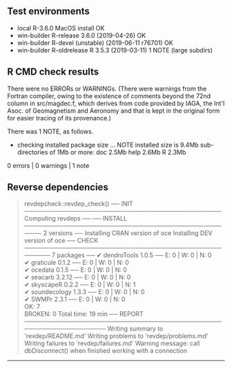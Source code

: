 ## Test environments

* local R-3.6.0 MacOS install OK
* win-builder R-release 3.6.0 (2019-04-26) OK
* win-builder R-devel (unstable) (2019-06-11 r76701) OK
* win-builder R-oldrelease R 3.5.3 (2019-03-11) 1 NOTE (large subdirs)

## R CMD check results

There were no ERRORs or WARNINGs.  (There were warnings from the Fortran
compiler, owing to the existence of comments beyond the 72nd column in
src/magdec.f, which derives from code provided by IAGA, the Int'l Asoc. of
Geomagnetism and Aeronomy and that is kept in the original form for easier
tracing of its provenance.)

There was 1 NOTE, as follows.

* checking installed package size ... NOTE
  installed size is  9.4Mb
  sub-directories of 1Mb or more:
    doc    2.5Mb
    help   2.6Mb
    R      2.3Mb



0 errors | 0 warnings | 1 note

## Reverse dependencies

> revdepcheck::revdep_check()
── INIT ────────────────────────────────────────────── Computing revdeps ──
── INSTALL ────────────────────────────────────────────────── 2 versions ──
Installing CRAN version of oce
Installing DEV version of oce
── CHECK ──────────────────────────────────────────────────── 7 packages ──
✔ dendroTools 1.0.5                      ── E: 0     | W: 0     | N: 0     
✔ graticule 0.1.2                        ── E: 0     | W: 0     | N: 0     
✔ ocedata 0.1.5                          ── E: 0     | W: 0     | N: 0     
✔ seacarb 3.2.12                         ── E: 0     | W: 0     | N: 0     
✔ skyscapeR 0.2.2                        ── E: 0     | W: 0     | N: 1     
✔ soundecology 1.3.3                     ── E: 0     | W: 0     | N: 0     
✔ SWMPr 2.3.1                            ── E: 0     | W: 0     | N: 0     
OK: 7                                                                    
BROKEN: 0
Total time: 19 min
── REPORT ─────────────────────────────────────────────────────────────────
Writing summary to 'revdep/README.md'
Writing problems to 'revdep/problems.md'
Writing failures to 'revdep/failures.md'
Warning message:
call dbDisconnect() when finished working with a connection 

---


